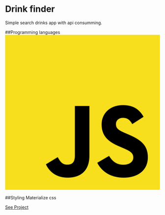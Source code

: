 # Drink finder
Simple search drinks app with api consumming.

##Programming languages
![This is an image](https://github.com/blusheddeny/drink-Finder/blob/main/Unofficial_JavaScript_logo_2.svg)

##Styling
Materialize css

<a href="https://blusheddeny.github.io/drink-Finder/main.html" class="button big">See Project</a>
